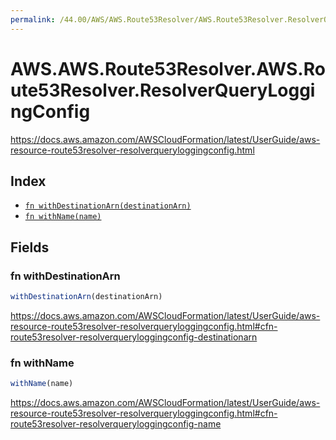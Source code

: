 ```yaml
---
permalink: /44.00/AWS/AWS.Route53Resolver/AWS.Route53Resolver.ResolverQueryLoggingConfig/
---
```


# AWS.AWS.Route53Resolver.AWS.Route53Resolver.ResolverQueryLoggingConfig

https://docs.aws.amazon.com/AWSCloudFormation/latest/UserGuide/aws-resource-route53resolver-resolverqueryloggingconfig.html

## Index

* [`fn withDestinationArn(destinationArn)`](#fn-withdestinationarn)
* [`fn withName(name)`](#fn-withname)

## Fields

### fn withDestinationArn

```ts
withDestinationArn(destinationArn)
```

https://docs.aws.amazon.com/AWSCloudFormation/latest/UserGuide/aws-resource-route53resolver-resolverqueryloggingconfig.html#cfn-route53resolver-resolverqueryloggingconfig-destinationarn

### fn withName

```ts
withName(name)
```

https://docs.aws.amazon.com/AWSCloudFormation/latest/UserGuide/aws-resource-route53resolver-resolverqueryloggingconfig.html#cfn-route53resolver-resolverqueryloggingconfig-name